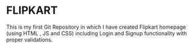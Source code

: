 # FLIPKART
This is my first Git Repository in which I have created Flipkart homepage (using HTML , JS and CSS) including Login and Signup functionality with proper validations.

